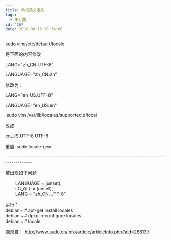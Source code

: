 ```yaml
---
title: 改成英文语系
tags:
  - 未分类
id: '267'
date: 2010-08-16 20:34:00
---
```


sudo vim /etc/default/locale

将下面的内容修改

LANG="zh\_CN.UTF-8"

LANGUAGE="zh\_CN:zh"

修改为：

LANG="en\_US.UTF-8"

LANGUAGE="en\_US:en"

  

 sudo vim /var/lib/locales/supported.d/local

改成

en\_US.UTF-8 UTF-8

  

重启  sudo locale-gen

  

\-------------------------------------------------------------------------------------------  

  

若出现如下问题  

        LANGUAGE = (unset),  
        LC\_ALL = (unset),  
        LANG = "zh\_CN.UTF-8"  
  
运行：  
debian:~# apt-get install locales  
debian:~# dpkg-reconfigure locales  
debian:~# locale

  

摘录自： http://www.sudu.cn/info/article/articleInfo.php?aId=288137